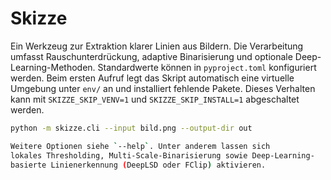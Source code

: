 # Skizze

Ein Werkzeug zur Extraktion klarer Linien aus Bildern. Die Verarbeitung umfasst Rauschunterdrückung, adaptive Binarisierung und optionale Deep-Learning-Methoden. Standardwerte können in `pyproject.toml` konfiguriert werden. Beim ersten Aufruf legt das Skript automatisch eine virtuelle Umgebung unter `env/` an und installiert fehlende Pakete. Dieses Verhalten kann mit `SKIZZE_SKIP_VENV=1` und `SKIZZE_SKIP_INSTALL=1` abgeschaltet werden.

```bash
python -m skizze.cli --input bild.png --output-dir out

Weitere Optionen siehe `--help`. Unter anderem lassen sich
lokales Thresholding, Multi-Scale-Binarisierung sowie Deep-Learning-
basierte Linienerkennung (DeepLSD oder FClip) aktivieren.
```
